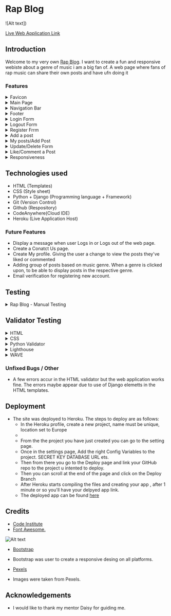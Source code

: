 # Rap Blog

![Alt text])

[Live Web Application Link](https://rapblog.herokuapp.com/)

## Introduction

Welcome to my very own [Rap Blog](https://rapblog.herokuapp.com/).
I want to create a fun and responsive webiste about a genre of music i am a big fan of.
A web page where fans of rap music can share their own posts and have ufn doing it 


### Features

<details>
<summary>Favicon</summary>

- The icon on the Browser tab next to the website name.
- There to help the user navigate easier through the browser tab.

![Alt text](static/media/favicon.ico)

</details>

<details>
<summary>Main Page</summary>

![Alt text](static/images/front%20page.PNG)

</details>

<details>
<summary>Navigation Bar</summary>

![Alt text](static/images/navbar.PNG)

</details>

<details>
<summary>Footer</summary>

![Alt text](static/images/footer.PNG)

</details>

<details>
<summary>Login Form</summary>

![Alt text](static/images/login.PNG)

</details>

<details>
<summary>Logout Form</summary>

![Alt text](static/images/logout.PNG)

</details>

<details>
<summary>Register Frrm</summary>

![Alt text](static/images/register.PNG)

</details>

<details>
<summary>Add a post </summary>


![Alt text](static/images/add%20post.PNG)



</details>

<details>
<summary>My posts/Add Post</summary>

![Alt text](static/images/logged%20in%20navbar.PNG)


![Alt text](static/images/post.PNG)


![Alt text](static/images/my%20posts.PNG)



</details>

<details>
<summary> Update/Delete Form</summary>

![Alt text](static/images/delete%20post.PNG)


![Alt text](static/images/update%20post.PNG)
</details>



<details>
<summary> Like/Comment a Post</summary>

![Alt text](static/images/add%20comment.PNG)


![Alt text](static/images/likes.PNG)

</details>


<details>
<summary> Responsiveness</summary>


![Alt text](static/images/responsive%20comment%20section%20%2B%20form.PNG)


![Alt text](static/images/responsive%20main%20page.PNG)


![Alt text](static/images/responsive%20post.PNG)


</details>



## Technologies used

- HTML (Templates)
- CSS (Style sheet)
- Python + Django (Programming language + Framework)
- Git (Version Control)
- Github (Respository)
- CodeAnywhere(Cloud IDE)
- Heroku (Live Application Host)

### Future Features

- Display a message when user Logs in or Logs out of the web page.
- Create a Conatct Us page.
- Create My profile. Giving the user a change to view the posts they've liked or commented
- Adding group of posts based on music genre. When a genre is clicked upon, to be able to display posts in the respective genre.
- Email verification for registering new account.


## Testing

<details>

<summary> Rap Blog - Manual Testing </summary>

## Functionality

<table>
  <tr>
   <td>
<strong>Test Label</strong>
</li>
</ol>
   </td>
   <td><strong>Test Action</strong>
   </td>
   <td colspan="2" ><strong>Expected Outcome</strong>
   </td>
   <td><strong>Test Outcome </strong>
   </td>
  </tr>
  <tr>
   <td>Site loading
   </td>
   <td>Navigate the Home Page
   </td>
   <td colspan="2" >Nav bar with login/register buttons and posts user can interact with
   </td>
   <td>PASS
   </td>
  </tr>
  <tr>
   <td>Access Individual posts
   </td>
   <td>User is met with the name of the artist, short description,Comment area and leave a comment form(if logged in)
   </td>
   <td colspan="2" >Like/unlike button works and the comment form + submit button works(if logged in)
   </td>
   <td>PASS
   </td>
  </tr>
  <tr>
   <td>Login/Register buttons
   </td>
   <td>Clicking each button respectively and trying to interact with them.
   </td>
   <td colspan="2" > The user can register/login/logout of the web page
   </td>
   <td>PASS
   </td>
  </tr>
  <tr>
   <td>My Posts Button
   </td>
   <td>Clicking the My posts button
   </td>
   <td colspan="2" >The user gets redirected to a page that they can see the posts they've created, if they haven't done so yet a button is shwwn to help them do so.
   </td>
   <td>PASS
   </td>
  </tr>
  <tr>
   <td>Add Post button
   </td>
   <td>Click the add post button
   </td>
   <td colspan="2" >A form is displayed to a user helping them with neccessery fields to create a post of their own.
   </td>
   <td>PASS
   </td>
  </tr>
  <tr>
   <td>Update/Delete a post
   </td>
   <td>AClick the buttons on the cards shwon on My Posts page
   </td>
   <td colspan="2" > The user can Update/Delete the posts they've hreated. A form is displayed on the update page that they can add material or change it. A button is displayed on the delete pageg making sure the user really wants to delete a post of their making.
   </td>
   <td>PASS
   </td>
  </tr>
</table>
<ol>

## Browser Compatibility

The website works on different browsers: <strong>Chrome, Firefox and Edge.</strong>

### Responsiveness

- Responsiveness was tested using: Chrome Dev Tools.

- Mobile Devices.

## User Stories

All User Stories were successfully performed.
Each respective User Story was seperated in a milestone making for a more organised project and helping keeping track of tasks and functions planned to be implemented.
You can access them [here](https://github.com/andreasarreqi/blog/milestones)
</details>

## Validator Testing

<details>
<summary>HTML</summary>
HTML validator.

![Alt text](static/images/add%20post%20html%20validator.PNG)

![Alt text](static/images/update%20post%20html%20validator%20testing.PNG)


![Alt text](static/images/shared%20posts%20html%20validator.PNG)


![Alt text](static/images/register%20html%20validator.PNG)


![Alt text](static/images/login%20form%)

![Alt text](static/images/index%20html%20validator.PNG)


![Alt text](static/images/forms%20validator%20pep8.PNG)


![Alt text](static/images/delete%20post%20html%20validator.PNG)


![Alt text](README.md)

</details>

<details>
<summary>CSS</summary>
CSS validator.

![Alt text](static/images/css%20validator.PNG)

</details>

<details>
<summary>Python Validator</summary>
PEP8 validator.

- Models
- 
![Alt text](static/images/models%20pep8.PNG)

- Views
- 
![Alt text](static/images/views%20pep8%20validator.PNG)

</details>

<details>
<summary>Lighthouse</summary>
Lighthouse.

![Alt text](static/images/lighthouse.PNG)

</details>

<details>
<summary>WAVE</summary>
WAVE validator.

![Alt text]/static/images/wave.PNG)

</details>

### Unfixed Bugs / Other

- A few errors accur in the HTML validator but the web application works fine. The errors maybe appear due to use of Django elemetts in the HTML templates.

## Deployment

- The site was deployed to Heroku. The steps to deploy are as follows:
  - In the Heroku profile, create a new project, name must be unique, location set to Europe
  - 
  - From the the project you have just created you can go to the setting page.
  - Once in the settings page, Add the right Config Variables to the project. SECRET KEY DATABASE URL ets.
  - Then from there you go to the Deploy page and link your GitHub repo to the project u intented to deploy.
  - Then you can scroll at the end of the page and click on the Deploy Branch
  - After Heroku starts compiling the files and creating your app , after 1 minute or so you'll have your delpyed app link.
  - The deployed app can be found [here](https://rapblog.herokuapp.com/)

## Credits

- [Code Institute]()
- [Font Awesome.](https://fontawesome.com/)

![Alt text]()

- [Bootstrap](https://bootstrap.com)
- Bootstrap was user to create a responsive desing on all platforms.


- [Pexels](https://pexels.com)
- Images were taken from Pexels.



## Acknowledgements

- I would like to thank my mentor Daisy for guiding me.

